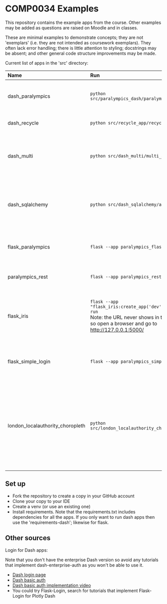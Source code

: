 # COMP0034 Examples

This repository contains the example apps from the course. Other examples may be added as questions are raised on Moodle
and in classes.

These are minimal examples to demonstrate concepts; they are not 'exemplars' (i.e. they are not intended as coursework
exemplars). They often lack error handling; there is little attention to styling; docstrings may be absent; and other
general code structure improvements may be made.

Current list of apps in the 'src' directory:

| Name                             | Run                                                                                                                                                        | Features                                                                                                                                        |
|:---------------------------------|:-----------------------------------------------------------------------------------------------------------------------------------------------------------|:------------------------------------------------------------------------------------------------------------------------------------------------|
| dash_paralympics                 | `python src/paralympics_dash/paralympics_dash.py`                                                                                                          | All core dash activities completed from weeks 6 - 9.                                                                                            |
| dash_recycle                     | `python src/recycle_app/recycle_app.py`                                                                                                                    | Example app from 2022-23 activities.                                                                                                            |
| dash_multi                       | `python src/dash_multi/multi_app.py`                                                                                                                       | Illustrates multi-page app configuration. Minimal charts, no callbacks.                                                                         |
| dash_sqlalchemy                  | `python src/dash_sqlalchemy/app.py`                                                                                                                        | Illustrates a single chart that access data using Flask-SQlAlchemy and models.py.                                                               |
| flask_paralympics                | `flask --app paralympics_flask run`                                                                                                                        | All core flask activities completed from weeks 6 - 8.                                                                                           |
| paralympics_rest                 | `flask --app paralympics_rest run`                                                                                                                         | All core REST API activities from weeks 1-4                                                                                                     |
| flask_iris                       | `flask --app "flask_iris:create_app('dev')" --debug run`<br>Note: the URL never shows in the terminal so open a browser and go to <http://127.0.0.1:5000/> | Pages with a form to get a prediction. Scikit-learn code to create a pickled model file.                                                        |
| flask_simple_login               | `flask --app paralympics_simple_login run`                                                                                                                 | Illustrates login with Flask-Login. Creates and displays a user profile.                                                                        |
| london_localauthority_choropleth | `python src/london_localauthority_choropleth`                                                                                                              | Choropleth map using UK local authority geojson boundaries. The code shows how to filter the geojson to just get London boroughs in the geojson |
## Set up

- Fork the repository to create a copy in your GitHub account
- Clone your copy to your IDE
- Create a venv (or use an existing one)
- Install requirements. Note that the requirements.txt includes dependencies for all the apps. If you only want to run
  dash apps then use the 'requirements-dash'; likewise for flask.

## Other sources

Login for Dash apps:

Note that you don't have the enterprise Dash version so avoid any tutorials that implement dash-enterprise-auth as you
won't be able to use it.

- [Dash login page](https://www.analyticsvidhya.com/blog/2021/05/create-login-page-in-dash-library/)
- [Dash basic auth](https://dash.plotly.com/authentication#basic-auth-example)
- [Dash basic auth implementation video](https://www.youtube.com/watch?v=MxQtgLVEqbQ)
- You could try Flask-Login, search for tutorials that implement Flask-Login for Plotly Dash